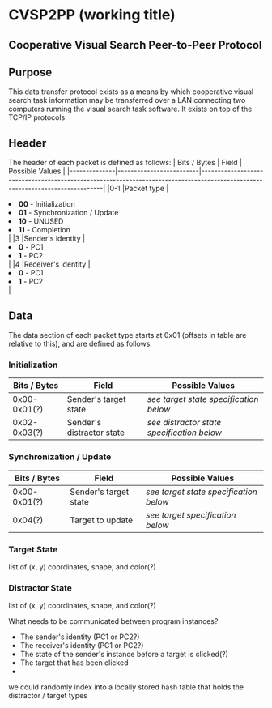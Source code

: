 # CVSP2PP (working title)
## Cooperative Visual Search Peer-to-Peer Protocol

## Purpose
This data transfer protocol exists as a means by which cooperative visual search task information may be transferred over a LAN connecting two computers running the visual search task software. It exists on top of the TCP/IP protocols.

## Header
The header of each packet is defined as follows:
| Bits / Bytes | Field                   | Possible Values                                                                                                              |
|--------------|-------------------------|------------------------------------------------------------------------------------------------------------------------------|
|0-1           |Packet type              |<li>__00__ - Initialization</li><li>__01__ - Synchronization / Update</li><li>__10__ - UNUSED</li><li>__11__ - Completion</li>|
|3             |Sender's identity        |<li>__0__ - PC1</li><li>__1__ -  PC2</li>                                                                                     |
|4             |Receiver's identity      |<li>__0__ - PC1</li><li>__1__ -  PC2</li>                                                                                     |

## Data
The data section of each packet type starts at 0x01 (offsets in table are relative to this), and are defined as follows:

### Initialization
| Bits / Bytes | Field                   | Possible Values                          |
|--------------|-------------------------|------------------------------------------|
|0x00-0x01(?)  |Sender's target state    |*see target state specification below*    |
|0x02-0x03(?)  |Sender's distractor state|*see distractor state specification below*|

### Synchronization / Update
| Bits / Bytes | Field                   | Possible Values                          |
|--------------|-------------------------|------------------------------------------|
|0x00-0x01(?)  |Sender's target state    |*see target state specification below*    |
|0x04(?)       |Target to update         |*see target specification below*          |

### Target State
list of (x, y) coordinates, shape, and color(?)

### Distractor State
list of (x, y) coordinates, shape, and color(?)

What needs to be communicated between program instances?
* The sender's identity (PC1 or PC2?)
* The receiver's identity (PC1 or PC2?)
* The state of the sender's instance before a target is clicked(?)
* The target that has been clicked
* 

we could randomly index into a locally stored hash table that holds the distractor / target types